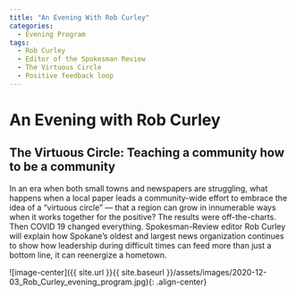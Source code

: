 ```yaml
---
title: "An Evening With Rob Curley"
categories:
  - Evening Program
tags:
  - Rob Curley
  - Editor of the Spokesman Review
  - The Virtuous Circle
  - Positive feedback loop
---
```


# An Evening with Rob Curley
## The Virtuous Circle: Teaching a community how to be a community


In an era when both small towns and newspapers are struggling, what happens when a local paper leads a community-wide effort to embrace the idea of a “virtuous circle” — that a region can grow in innumerable ways when it works together for the positive? The results were off-the-charts. Then COVID 19 changed everything. Spokesman-Review editor Rob Curley will explain how Spokane’s oldest and largest news organization continues to show how leadership during difficult times can feed more than just a bottom line, it can reenergize a hometown.


![image-center]({{ site.url }}{{ site.baseurl }}/assets/images/2020-12-03_Rob_Curley_evening_program.jpg){: .align-center}
